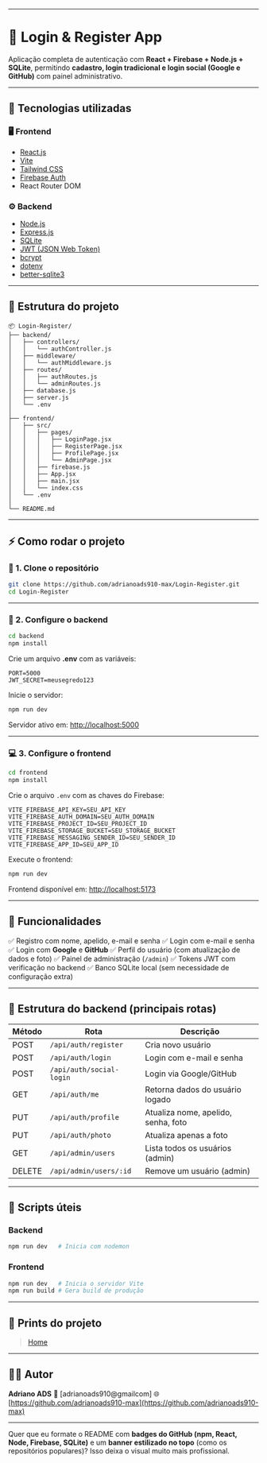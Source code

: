 
---

# 🔐 Login & Register App

Aplicação completa de autenticação com **React + Firebase + Node.js + SQLite**,
permitindo **cadastro, login tradicional e login social (Google e GitHub)** com painel administrativo.

---

## 🚀 Tecnologias utilizadas

### 🖥️ Frontend

* [React.js](https://react.dev/)
* [Vite](https://vitejs.dev/)
* [Tailwind CSS](https://tailwindcss.com/)
* [Firebase Auth](https://firebase.google.com/)
* React Router DOM

### ⚙️ Backend

* [Node.js](https://nodejs.org/)
* [Express.js](https://expressjs.com/)
* [SQLite](https://www.sqlite.org/)
* [JWT (JSON Web Token)](https://jwt.io/)
* [bcrypt](https://www.npmjs.com/package/bcrypt)
* [dotenv](https://www.npmjs.com/package/dotenv)
* [better-sqlite3](https://github.com/WiseLibs/better-sqlite3)

---

## 📂 Estrutura do projeto

```
📦 Login-Register/
├── backend/
│   ├── controllers/
│   │   └── authController.js
│   ├── middleware/
│   │   └── authMiddleware.js
│   ├── routes/
│   │   ├── authRoutes.js
│   │   └── adminRoutes.js
│   ├── database.js
│   ├── server.js
│   └── .env
│
├── frontend/
│   ├── src/
│   │   ├── pages/
│   │   │   ├── LoginPage.jsx
│   │   │   ├── RegisterPage.jsx
│   │   │   ├── ProfilePage.jsx
│   │   │   └── AdminPage.jsx
│   │   ├── firebase.js
│   │   ├── App.jsx
│   │   ├── main.jsx
│   │   └── index.css
│   └── .env
│
└── README.md
```

---

## ⚡ Como rodar o projeto

### 🔧 1. Clone o repositório

```bash
git clone https://github.com/adrianoads910-max/Login-Register.git
cd Login-Register
```

---

### 🧩 2. Configure o backend

```bash
cd backend
npm install
```

Crie um arquivo **.env** com as variáveis:

```env
PORT=5000
JWT_SECRET=meusegredo123
```

Inicie o servidor:

```bash
npm run dev
```

Servidor ativo em: [http://localhost:5000](http://localhost:5000)

---

### 💻 3. Configure o frontend

```bash
cd frontend
npm install
```

Crie o arquivo `.env` com as chaves do Firebase:

```env
VITE_FIREBASE_API_KEY=SEU_API_KEY
VITE_FIREBASE_AUTH_DOMAIN=SEU_AUTH_DOMAIN
VITE_FIREBASE_PROJECT_ID=SEU_PROJECT_ID
VITE_FIREBASE_STORAGE_BUCKET=SEU_STORAGE_BUCKET
VITE_FIREBASE_MESSAGING_SENDER_ID=SEU_SENDER_ID
VITE_FIREBASE_APP_ID=SEU_APP_ID
```

Execute o frontend:

```bash
npm run dev
```

Frontend disponível em: [http://localhost:5173](http://localhost:5173)

---

## 🔑 Funcionalidades

✅ Registro com nome, apelido, e-mail e senha
✅ Login com e-mail e senha
✅ Login com **Google** e **GitHub**
✅ Perfil do usuário (com atualização de dados e foto)
✅ Painel de administração (`/admin`)
✅ Tokens JWT com verificação no backend
✅ Banco SQLite local (sem necessidade de configuração extra)

---

## 🧠 Estrutura do backend (principais rotas)

| Método | Rota                     | Descrição                           |
| ------ | ------------------------ | ----------------------------------- |
| POST   | `/api/auth/register`     | Cria novo usuário                   |
| POST   | `/api/auth/login`        | Login com e-mail e senha            |
| POST   | `/api/auth/social-login` | Login via Google/GitHub             |
| GET    | `/api/auth/me`           | Retorna dados do usuário logado     |
| PUT    | `/api/auth/profile`      | Atualiza nome, apelido, senha, foto |
| PUT    | `/api/auth/photo`        | Atualiza apenas a foto              |
| GET    | `/api/admin/users`       | Lista todos os usuários (admin)     |
| DELETE | `/api/admin/users/:id`   | Remove um usuário (admin)           |

---

## 🧰 Scripts úteis

### Backend

```bash
npm run dev   # Inicia com nodemon
```

### Frontend

```bash
npm run dev   # Inicia o servidor Vite
npm run build # Gera build de produção
```

---

## 📸 Prints do projeto 

> [Home](https://github.com/user-attachments/assets/90d3fdbd-53fc-444e-b850-88d77f05e55d)

---

## 🧑‍💻 Autor

**Adriano ADS**
📧 [adrianoads910@gmailcom]
🌐 [https://github.com/adrianoads910-max](https://github.com/adrianoads910-max)

---

Quer que eu formate o README com **badges do GitHub (npm, React, Node, Firebase, SQLite)** e um **banner estilizado no topo** (como os repositórios populares)? Isso deixa o visual muito mais profissional.
